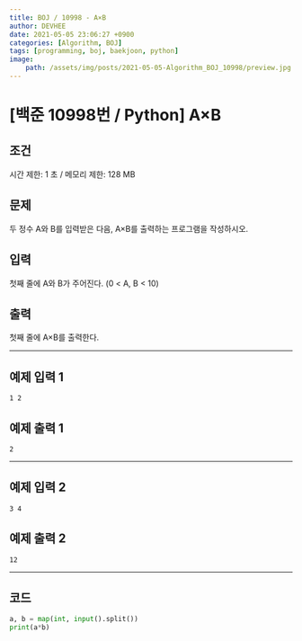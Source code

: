 ```yaml
---
title: BOJ / 10998 - A×B
author: DEVHEE
date: 2021-05-05 23:06:27 +0900
categories: [Algorithm, BOJ]
tags: [programming, boj, baekjoon, python]
image:
    path: /assets/img/posts/2021-05-05-Algorithm_BOJ_10998/preview.jpg
---
```


# **[백준 10998번 / Python] A×B**

## **조건**

시간 제한: 1 초 / 메모리 제한: 128 MB

## **문제**

두 정수 A와 B를 입력받은 다음, A×B를 출력하는 프로그램을 작성하시오.

## **입력**

첫째 줄에 A와 B가 주어진다. (0 < A, B < 10)

## **출력**

첫째 줄에 A×B를 출력한다.

---

## **예제 입력 1**

```
1 2
```

## **예제 출력 1**

```
2
```

---

## **예제 입력 2**

```
3 4
```

## **예제 출력 2**

```
12
```

---

## **코드**

```python
a, b = map(int, input().split())
print(a*b)
```